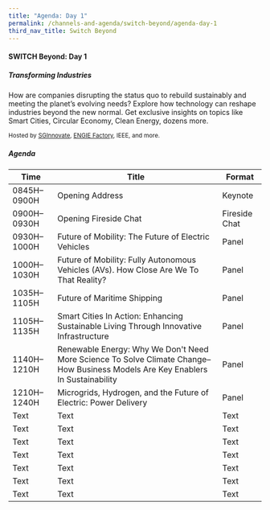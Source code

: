```yaml
---
title: "Agenda: Day 1"
permalink: /channels-and-agenda/switch-beyond/agenda-day-1
third_nav_title: Switch Beyond
---
```

#### SWITCH Beyond: Day 1
##### Transforming Industries

How are companies disrupting the status quo to rebuild sustainably and meeting the planet’s evolving needs? Explore how technology can reshape industries beyond the new normal. Get exclusive insights on topics like Smart Cities, Circular Economy, Clean Energy, dozens more.

<sub>Hosted by [SGInnovate](https://sginnovate.com/), [ENGIE Factory](https://apac.engiefactory.com/), IEEE, and more.</sub>

##### Agenda



| Time | Title | Format |
| -------- | -------- | -------- |
| 0845H–0900H     | Opening Address     | Keynote     |
| 0900H–0930H     | Opening Fireside Chat     | Fireside Chat     |
| 0930H–1000H     | Future of Mobility: The Future of Electric Vehicles     | Panel     |
| 1000H–1030H     | Future of Mobility: Fully Autonomous Vehicles (AVs). How Close Are We To That Reality?     | Panel     |
| 1035H–1105H     | Future of Maritime Shipping     | Panel    |
| 1105H–1135H     | Smart Cities In Action: Enhancing Sustainable Living Through Innovative Infrastructure     | Panel   |
| 1140H–1210H     | Renewable Energy: Why We Don't Need More Science To Solve Climate Change–How Business Models Are Key Enablers In Sustainability      | Panel     |
| 1210H–1240H     | Microgrids, Hydrogen, and the Future of Electric: Power Delivery      | Panel     |
| Text     | Text     | Text     |
| Text     | Text     | Text     |
| Text     | Text     | Text     |
| Text     | Text     | Text     |
| Text     | Text     | Text     |
| Text     | Text     | Text     |
| Text     | Text     | Text     |


